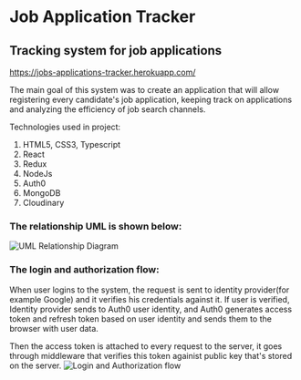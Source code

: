 # Job Application Tracker
## Tracking system for job applications

https://jobs-applications-tracker.herokuapp.com/

The main goal of this system was to create an application that will allow registering every candidate's job application, keeping track on applications and analyzing the efficiency of job search channels. 

Technologies used in project:
1. HTML5, CSS3, Typescript
2. React
3. Redux
4. NodeJs
5. Auth0
6. MongoDB
7. Cloudinary

### The relationship UML is shown below:

![UML Relationship Diagram](https://res.cloudinary.com/ds609wv4s/image/upload/v1664343607/JAT-readme/_job-application-tracker.drawio_y73zu4.png)


### The login and authorization flow:
When user logins to the system, the request is sent to identity provider(for example Google) and it verifies his credentials against it. 
If user is verified, Identity provider sends to Auth0 user identity, and Auth0 generates access token and refresh token based on user identity and sends them to the browser with user data.

Then the access token is attached to every request to the server, it goes through middleware that verifies this token againist public key that's stored on the server.
![Login and Authorization flow](https://res.cloudinary.com/ds609wv4s/image/upload/v1664346738/JAT-readme/_job-application-tracker-Login_Flow_and_authorization.drawio_tkl7wv.png)



